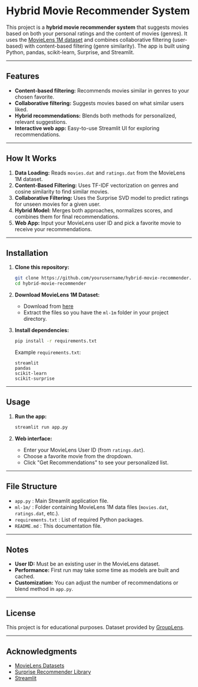 # Hybrid Movie Recommender System

This project is a **hybrid movie recommender system** that suggests movies based on both your personal ratings and the content of movies (genres). It uses the [MovieLens 1M dataset](https://grouplens.org/datasets/movielens/1m/) and combines collaborative filtering (user-based) with content-based filtering (genre similarity). The app is built using Python, pandas, scikit-learn, Surprise, and Streamlit.

---

## Features

- **Content-based filtering:** Recommends movies similar in genres to your chosen favorite.
- **Collaborative filtering:** Suggests movies based on what similar users liked.
- **Hybrid recommendations:** Blends both methods for personalized, relevant suggestions.
- **Interactive web app:** Easy-to-use Streamlit UI for exploring recommendations.

---

## How It Works

1. **Data Loading:** Reads `movies.dat` and `ratings.dat` from the MovieLens 1M dataset.
2. **Content-Based Filtering:** Uses TF-IDF vectorization on genres and cosine similarity to find similar movies.
3. **Collaborative Filtering:** Uses the Surprise SVD model to predict ratings for unseen movies for a given user.
4. **Hybrid Model:** Merges both approaches, normalizes scores, and combines them for final recommendations.
5. **Web App:** Input your MovieLens user ID and pick a favorite movie to receive your recommendations.

---

## Installation

1. **Clone this repository:**
    ```bash
    git clone https://github.com/yourusername/hybrid-movie-recommender.git
    cd hybrid-movie-recommender
    ```

2. **Download MovieLens 1M Dataset:**
    - Download from [here](https://grouplens.org/datasets/movielens/1m/)
    - Extract the files so you have the `ml-1m` folder in your project directory.

3. **Install dependencies:**
    ```bash
    pip install -r requirements.txt
    ```

    Example `requirements.txt`:
    ```
    streamlit
    pandas
    scikit-learn
    scikit-surprise
    ```

---

## Usage

1. **Run the app:**
    ```bash
    streamlit run app.py
    ```

2. **Web interface:**
    - Enter your MovieLens User ID (from `ratings.dat`).
    - Choose a favorite movie from the dropdown.
    - Click "Get Recommendations" to see your personalized list.

---

## File Structure

- `app.py` : Main Streamlit application file.
- `ml-1m/` : Folder containing MovieLens 1M data files (`movies.dat`, `ratings.dat`, etc.).
- `requirements.txt` : List of required Python packages.
- `README.md` : This documentation file.

---

## Notes

- **User ID:** Must be an existing user in the MovieLens dataset.
- **Performance:** First run may take some time as models are built and cached.
- **Customization:** You can adjust the number of recommendations or blend method in `app.py`.

---

## License

This project is for educational purposes. Dataset provided by [GroupLens](https://grouplens.org/datasets/movielens/).

---

## Acknowledgments

- [MovieLens Datasets](https://grouplens.org/datasets/movielens/)
- [Surprise Recommender Library](https://surpriselib.com/)
- [Streamlit](https://streamlit.io/)

